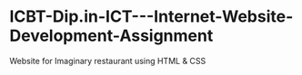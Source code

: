 # ICBT-Dip.in-ICT---Internet-Website-Development-Assignment
Website for Imaginary restaurant using HTML &amp; CSS 
